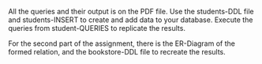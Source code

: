 All the queries and their output is on the PDF file.
Use the students-DDL file and students-INSERT to create and add data to your database.
Execute the queries from student-QUERIES to replicate the results.

For the second part of the assignment, there is the ER-Diagram of the formed relation, and the bookstore-DDL file to recreate the results.

